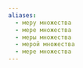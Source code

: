 ```yaml
---
aliases:
  - меру множества
  - мере множества
  - меры множества
  - мерой множества
  - мере множества
---
```

